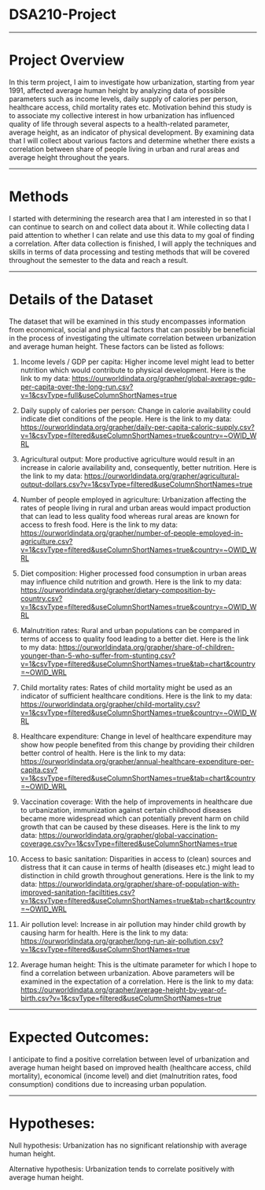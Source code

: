 # DSA210-Project
-----

# Project Overview
In this term project, I aim to investigate how urbanization, starting from year 1991, affected average human height by analyzing data of possible parameters such as income levels, daily supply of calories per person, healthcare access, child mortality rates etc. Motivation behind this study is to associate my collective interest in how urbanization has influenced quality of life through several aspects to a health-related parameter, average height, as an indicator of physical development. By examining data that I will collect about various factors and determine whether there exists a correlation between share of people living in urban and rural areas and average height throughout the years. 

----

# Methods
I started with determining the research area that I am interested in so that I can continue to search on and collect data about it. While collecting data I paid attention to whether I can relate and use this data to my goal of finding a correlation. After data collection is finished, I will apply the techniques and skills in terms of data processing and testing methods that will be covered throughout the semester to the data and reach a result.

----

# Details of the Dataset
The dataset that will be examined in this study encompasses information from economical, social and physical factors that can possibly be beneficial in the process of investigating the ultimate correlation between urbanization and average human height. These factors can be listed as follows:

1. Income levels / GDP per capita: Higher income level might lead to better nutrition which would contribute to physical development. Here is the link to my data: https://ourworldindata.org/grapher/global-average-gdp-per-capita-over-the-long-run.csv?v=1&csvType=full&useColumnShortNames=true

2. Daily supply of calories per person: Change in calorie availability could indicate diet conditions of the people. Here is the link to my data: https://ourworldindata.org/grapher/daily-per-capita-caloric-supply.csv?v=1&csvType=filtered&useColumnShortNames=true&country=~OWID_WRL

3. Agricultural output: More productive agriculture would result in an increase in calorie availability and, consequently, better nutrition. Here is the link to my data: https://ourworldindata.org/grapher/agricultural-output-dollars.csv?v=1&csvType=filtered&useColumnShortNames=true

4. Number of people employed in agriculture: Urbanization affecting the rates of people living in rural and urban areas would impact production that can lead to less quality food whereas rural areas are known for access to fresh food. Here is the link to my data: https://ourworldindata.org/grapher/number-of-people-employed-in-agriculture.csv?v=1&csvType=filtered&useColumnShortNames=true&country=~OWID_WRL

5. Diet composition: Higher processed food consumption in urban areas may influence child nutrition and growth. Here is the link to my data: https://ourworldindata.org/grapher/dietary-composition-by-country.csv?v=1&csvType=filtered&useColumnShortNames=true&country=~OWID_WRL

6. Malnutrition rates: Rural and urban populations can be compared in terms of access to quality food leading to a better diet. Here is the link to my data: https://ourworldindata.org/grapher/share-of-children-younger-than-5-who-suffer-from-stunting.csv?v=1&csvType=filtered&useColumnShortNames=true&tab=chart&country=~OWID_WRL

7. Child mortality rates: Rates of child mortality might be used as an indicator of sufficient healthcare conditions. Here is the link to my data: https://ourworldindata.org/grapher/child-mortality.csv?v=1&csvType=filtered&useColumnShortNames=true&country=~OWID_WRL

8. Healthcare expenditure: Change in level of healthcare expenditure may show how people benefited from this change by providing their children better control of health. Here is the link to my data: https://ourworldindata.org/grapher/annual-healthcare-expenditure-per-capita.csv?v=1&csvType=filtered&useColumnShortNames=true&tab=chart&country=~OWID_WRL

9. Vaccination coverage: With the help of improvements in healthcare due to urbanization, immunization against certain childhood diseases became more widespread which can potentially prevent harm on child growth that can be caused by these diseases. Here is the link to my data: https://ourworldindata.org/grapher/global-vaccination-coverage.csv?v=1&csvType=filtered&useColumnShortNames=true

10. Access to basic sanitation: Disparities in access to (clean) sources and distress that it can cause in terms of health (diseases etc.) might lead to distinction in child growth throughout generations. Here is the link to my data: https://ourworldindata.org/grapher/share-of-population-with-improved-sanitation-faciltities.csv?v=1&csvType=filtered&useColumnShortNames=true&tab=chart&country=~OWID_WRL

11. Air pollution level: Increase in air pollution may hinder child growth by causing harm for health. Here is the link to my data: https://ourworldindata.org/grapher/long-run-air-pollution.csv?v=1&csvType=filtered&useColumnShortNames=true

12. Average human height: This is the ultimate parameter for which I hope to find a correlation between urbanization. Above parameters will be examined in the expectation of a correlation. Here is the link to my data: https://ourworldindata.org/grapher/average-height-by-year-of-birth.csv?v=1&csvType=filtered&useColumnShortNames=true

----

# Expected Outcomes:
I anticipate to find a positive correlation between level of urbanization and average human height based on improved health (healthcare access, child mortality), economical (income level) and diet (malnutrition rates, food consumption) conditions due to increasing urban population.

----

# Hypotheses:
Null hypothesis: Urbanization has no significant relationship with average human height.

Alternative hypothesis: Urbanization tends to correlate positively with average human height.

